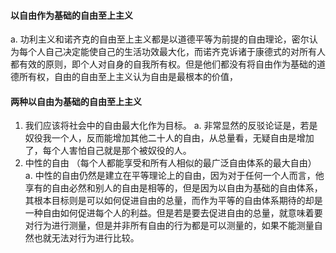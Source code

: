 #### 以自由作为基础的自由至上主义
a. 功利主义和诺齐克的自由至上主义都是以道德平等为前提的自由理论，密尔认为每个人自己决定能使自己的生活功效最大化，而诺齐克诉诸于康德式的对所有人都有效的原则，即个人对自身的自我所有权。但是他们都没有将自由作为基础的道德所有权，自由的自由至上主义认为自由是最根本的价值，

#### 两种以自由为基础的自由至上主义
1. 我们应该将社会中的自由最大化作为目标。
    a. 非常显然的反驳论证是，若是奴役我一个人，反而能增加其他二十人的自由，从总量看，无疑自由是增加了，每个人害怕自己就是那个被奴役的人。
2. 中性的自由 （每个人都能享受和所有人相似的最广泛自由体系的最大自由）
    a. 中性的自由仍然是建立在平等理论上的自由，因为对于任何一个人而言，他享有的自由必然和别人的自由是相等的，但是因为以自由为基础的自由体系，其根本目标则是可以如何促进自由的总量，而作为平等的自由体系期待的却是一种自由如何促进每个人的利益。但是若是要去促进自由的总量，就意味着要对行为进行测量，但是并非所有自由的行为都是可以测量的，如果不能测量自然也就无法对行为进行比较。
    